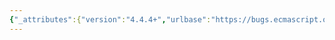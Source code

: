 ```yaml
---
{"_attributes":{"version":"4.4.4+","urlbase":"https://bugs.ecmascript.org/","maintainer":"dherman@mozilla.com"},"bug":{"bug_id":1475,"creation_ts":"2013-05-14 18:46:00 -0700","short_desc":"GetThisValue remains","delta_ts":"2014-04-06 10:03:32 -0700","product":"Draft for 6th Edition","component":"technical issue","version":"Rev 15: May 14, 2013 Draft","rep_platform":"All","op_sys":"All","bug_status":"RESOLVED","resolution":"WORKSFORME","priority":"Normal","bug_severity":"enhancement","everconfirmed":true,"reporter":{"uid":"utatane.tea","name":"Yusuke Suzuki"},"assigned_to":{"uid":"allen","name":"Allen Wirfs-Brock"},"long_desc":[{"commentid":4002,"comment_count":0,"who":{"uid":"utatane.tea","name":"Yusuke Suzuki"},"bug_when":"2013-05-14 18:46:15 -0700","thetext":"In rev15 draft, GetThisValue is removed, but it is used in\n\n* 8.2.4.1 GetValue (V)\n* 8.2.4.2 PutValue (V, W)\n* 11.2.3 Function Calls, Runtime Semantics: EvaluateCall Abstract Operation\n\nAnd 8.2.4.3 GetThisValue (V) remains."},{"commentid":4327,"comment_count":1,"who":{"uid":"allen","name":"Allen Wirfs-Brock"},"bug_when":"2013-06-24 17:57:46 -0700","thetext":"I'm not sure why you say it was removed in rev15.  Perhaps I misspoke in a bug response?\n\nRegardless, as you point out, it is still defined in 8.2.4.3."}]}}
---
```

